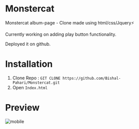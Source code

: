 # Monstercat
 Monstercat album-page - Clone made using html/css/Jquery⚡

Currently working on adding play button functionality.

Deployed it on github.

# Installation
1. Clone Repo : ```GIT CLONE https://github.com/Bishal-Pahari/Monstercat.git```
2. Open ``Index.html``

# Preview
![mobile](https://user-images.githubusercontent.com/61013432/196026504-6822c2dd-ccf6-41f0-9ec8-113f53cbcd51.png)


